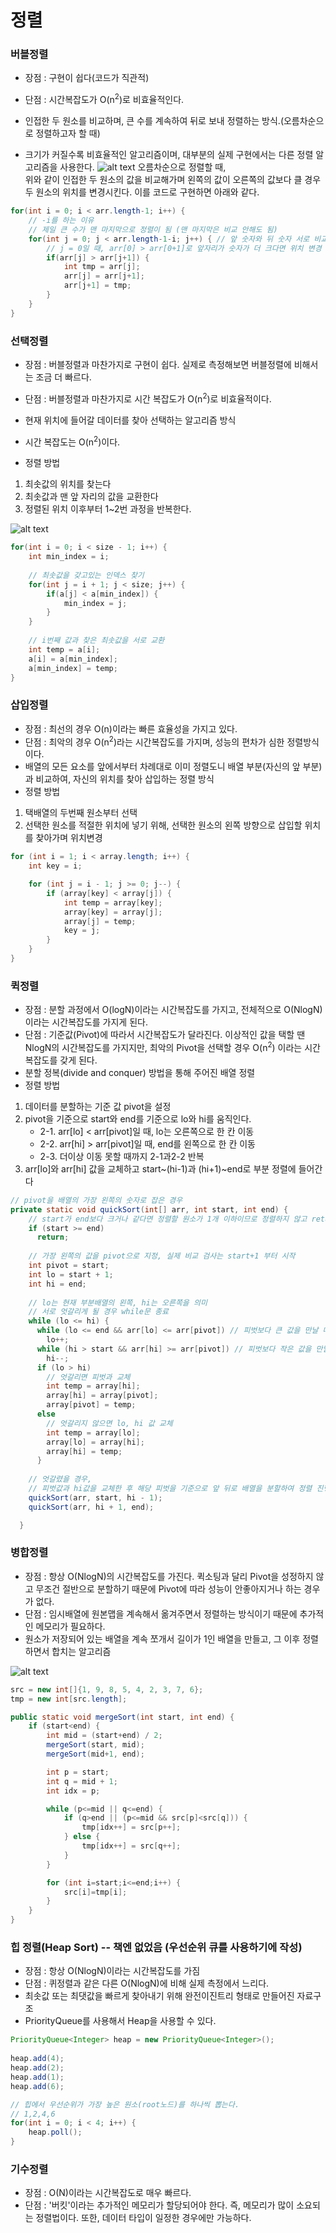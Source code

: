 # 정렬

### 버블정렬
- 장점 : 구현이 쉽다(코드가 직관적)
- 단점 :  시간복잡도가 O(n<sup>2</sup>)로 비효율적인다.

- 인접한 두 원소를 비교하며, 큰 수를 계속하여 뒤로 보내 정렬하는 방식.(오름차순으로 정렬하고자 할 때)
- 크기가 커질수록 비효율적인 알고리즘이며, 대부분의 실제 구현에서는 다른 정렬 알고리즘을 사용한다.
![alt text](image/image.png)
  오름차순으로 정렬할 때,  
  위와 같이 인접한 두 원소의 값을 비교해가며 왼쪽의 값이 오른쪽의 값보다 클 경우 두 원소의 위치를 변경시킨다.
  이를 코드로 구현하면 아래와 같다.
```java
for(int i = 0; i < arr.length-1; i++) {
    // -i를 하는 이유 
    // 제일 큰 수가 맨 마지막으로 정렬이 됨 (맨 마지막은 비교 안해도 됨)
    for(int j = 0; j < arr.length-1-i; j++) { // 앞 숫자와 뒤 숫자 서로 비교할 반복문
        // j = 0일 때, arr[0] > arr[0+1]로 앞자리가 숫자가 더 크다면 위치 변경
        if(arr[j] > arr[j+1]) {
            int tmp = arr[j]; 
            arr[j] = arr[j+1]; 
            arr[j+1] = tmp; 
        }
    }
}
```


### 선택정렬
- 장점 : 버블정렬과 마찬가지로 구현이 쉽다. 
실제로 측정해보면 버블정렬에 비해서는 조금 더 빠르다.
- 단점 : 버블정렬과 마찬가지로 시간 복잡도가 O(n<sup>2</sup>)로 비효율적이다.

- 현재 위치에 들어갈 데이터를 찾아 선택하는 알고리즘 방식
- 시간 복잡도는 O(n<sup>2</sup>)이다.
- 정렬 방법
1. 최솟값의 위치를 찾는다
2. 최솟값과 맨 앞 자리의 값을 교환한다
3. 정렬된 위치 이후부터 1~2번 과정을 반복한다.


![alt text](image/image-1.png)

```java
for(int i = 0; i < size - 1; i++) {
    int min_index = i;	
    
    // 최솟값을 갖고있는 인덱스 찾기 
    for(int j = i + 1; j < size; j++) {
        if(a[j] < a[min_index]) {
            min_index = j;
        }
    }
    
    // i번째 값과 찾은 최솟값을 서로 교환 
    int temp = a[i];
    a[i] = a[min_index];
    a[min_index] = temp;
}
```

### 삽입정렬
- 장점 : 최선의 경우 O(n)이라는 빠른 효율성을 가지고 있다.
- 단점 : 최악의 경우 O(n<sup>2</sup>)라는 시간복잡도를 가지며, 성능의 편차가 심한 정렬방식이다.
- 배열의 모든 요소를 앞에서부터 차례대로 이미 정렬도니 배열 부분(자신의 앞 부분)과 비교하여, 자신의 위치를 찾아 삽입하는 정렬 방식
- 정렬 방법
1. 택배열의 두번째 원소부터 선택
2. 선택한 원소를 적절한 위치에 넣기 위해, 선택한 원소의 왼쪽 방향으로 삽입할 위치를 찾아가며 위치변경
```java
for (int i = 1; i < array.length; i++) {
    int key = i;

    for (int j = i - 1; j >= 0; j--) {
        if (array[key] < array[j]) {
            int temp = array[key];
            array[key] = array[j];
            array[j] = temp;
            key = j;
        }
    }
}
```

### 퀵정렬
- 장점 : 분할 과정에서 O(logN)이라는 시간복잡도를 가지고, 전체적으로 O(NlogN)이라는 시간복잡도를 가지게 된다.
- 단점 : 기준값(Pivot)에 따라서 시간복잡도가 달라진다. 이상적인 값을 택할 땐 NlogN의 시간복잡도를 가지지만, 최악의 Pivot을 선택할 경우 
O(n<sup>2</sup>) 이라는 시간복잡도를 갖게 된다.
- 분할 정복(divide and conquer) 방법을 통해 주어진 배열 정렬
- 정렬 방법
1. 데이터를 분할하는 기준 값 pivot을 설정
2. pivot을 기준으로 start와 end를 기준으로 lo와 hi를 움직인다.
    - 2-1. arr[lo] < arr[pivot]일 때, lo는 오른쪽으로 한 칸 이동
    - 2-2. arr[hi] > arr[pivot]일 때, end를 왼쪽으로 한 칸 이동
    - 2-3. 더이상 이동 못할 때까지 2-1과2-2 반복
3. arr[lo]와 arr[hi] 값을 교체하고 start~(hi-1)과 (hi+1)~end로 부분 정렬에 들어간다
```java
// pivot을 배열의 가장 왼쪽의 숫자로 잡은 경우
private static void quickSort(int[] arr, int start, int end) {
    // start가 end보다 크거나 같다면 정렬할 원소가 1개 이하이므로 정렬하지 않고 return
    if (start >= end)
      return;
    
    // 가장 왼쪽의 값을 pivot으로 지정, 실제 비교 검사는 start+1 부터 시작
    int pivot = start;
    int lo = start + 1;
    int hi = end;
    
    // lo는 현재 부분배열의 왼쪽, hi는 오른쪽을 의미
    // 서로 엇갈리게 될 경우 while문 종료
    while (lo <= hi) {
      while (lo <= end && arr[lo] <= arr[pivot]) // 피벗보다 큰 값을 만날 때까지
        lo++;
      while (hi > start && arr[hi] >= arr[pivot]) // 피벗보다 작은 값을 만날 때까지
        hi--;
      if (lo > hi)				 
        // 엇갈리면 피벗과 교체
        int temp = array[hi];
        array[hi] = array[pivot];
        array[pivot] = temp;
      else
        // 엇갈리지 않으면 lo, hi 값 교체 
        int temp = array[lo];
        array[lo] = array[hi];
        array[hi] = temp;
      }
	
    // 엇갈렸을 경우, 
    // 피벗값과 hi값을 교체한 후 해당 피벗을 기준으로 앞 뒤로 배열을 분할하여 정렬 진행
    quickSort(arr, start, hi - 1);
    quickSort(arr, hi + 1, end);

  }
```

### 병합정렬
- 장점 : 항상 O(NlogN)의 시간복잡도를 가진다. 퀵소팅과 달리 Pivot을 성정하지 않고 무조건 절반으로 분할하기 때문에 Pivot에 따라 성능이 안좋아지거나 하는 경우가 없다.
- 단점 : 임시배열에 원본맵을 계속해서 옮겨주면서 정렬하는 방식이기 때문에 추가적인 메모리가 필요하다. 
- 원소가 저장되어 있는 배열을 계속 쪼개서 길이가 1인 배열을 만들고, 그 이후 정렬하면서 합치는 알고리즘

![alt text](image/image-2.png)

```java
src = new int[]{1, 9, 8, 5, 4, 2, 3, 7, 6};          
tmp = new int[src.length];

public static void mergeSort(int start, int end) {
    if (start<end) {
        int mid = (start+end) / 2;
        mergeSort(start, mid);
        mergeSort(mid+1, end);

        int p = start;
        int q = mid + 1;
        int idx = p;

        while (p<=mid || q<=end) {
            if (q>end || (p<=mid && src[p]<src[q])) {
                tmp[idx++] = src[p++];
            } else {
                tmp[idx++] = src[q++];
            }
        }

        for (int i=start;i<=end;i++) {
            src[i]=tmp[i];
        }
    }
}
```

### 힙 정렬(Heap Sort) -- 책엔 없었음 (우선순위 큐를 사용하기에 작성)
- 장점 : 항상 O(NlogN)이라는 시간복잡도를 가짐
- 단점 : 퀴정렬과 같은 다른 O(NlogN)에 비해 실제 측정에서 느리다.
- 최솟값 또는 최댓값을 빠르게 찾아내기 위해 완전이진트리 형태로 만들어진 자료구조
- PriorityQueue를 사용해서 Heap을 사용할 수 있다.
```java
PriorityQueue<Integer> heap = new PriorityQueue<Integer>();
		
heap.add(4);
heap.add(2);
heap.add(1);
heap.add(6);

// 힙에서 우선순위가 가장 높은 원소(root노드)를 하나씩 뽑는다.
// 1,2,4,6
for(int i = 0; i < 4; i++) {
    heap.poll();
}
```


### 기수정렬
- 장점 : O(N)이라는 시간복잡도로 매우 빠르다.
- 단점 : '버킷'이라는 추가적인 메모리가 할당되어야 한다. 즉, 메모리가 많이 소요되는 정렬법이다. 또한, 데이터 타입이 일정한 경우에만 가능하다.



